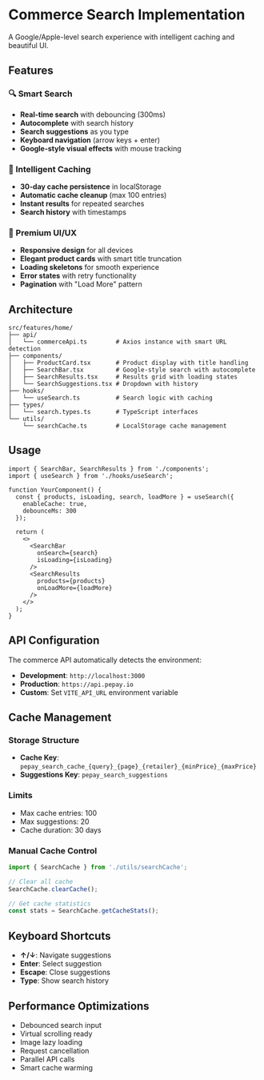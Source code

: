 # Commerce Search Implementation

A Google/Apple-level search experience with intelligent caching and beautiful UI.

## Features

### 🔍 Smart Search
- **Real-time search** with debouncing (300ms)
- **Autocomplete** with search history
- **Search suggestions** as you type
- **Keyboard navigation** (arrow keys + enter)
- **Google-style visual effects** with mouse tracking

### 💾 Intelligent Caching
- **30-day cache persistence** in localStorage
- **Automatic cache cleanup** (max 100 entries)
- **Instant results** for repeated searches
- **Search history** with timestamps

### 🎨 Premium UI/UX
- **Responsive design** for all devices
- **Elegant product cards** with smart title truncation
- **Loading skeletons** for smooth experience
- **Error states** with retry functionality
- **Pagination** with "Load More" pattern

## Architecture

```
src/features/home/
├── api/
│   └── commerceApi.ts        # Axios instance with smart URL detection
├── components/
│   ├── ProductCard.tsx       # Product display with title handling
│   ├── SearchBar.tsx         # Google-style search with autocomplete
│   ├── SearchResults.tsx     # Results grid with loading states
│   └── SearchSuggestions.tsx # Dropdown with history
├── hooks/
│   └── useSearch.ts          # Search logic with caching
├── types/
│   └── search.types.ts       # TypeScript interfaces
└── utils/
    └── searchCache.ts        # LocalStorage cache management
```

## Usage

```tsx
import { SearchBar, SearchResults } from './components';
import { useSearch } from './hooks/useSearch';

function YourComponent() {
  const { products, isLoading, search, loadMore } = useSearch({
    enableCache: true,
    debounceMs: 300
  });

  return (
    <>
      <SearchBar 
        onSearch={search}
        isLoading={isLoading}
      />
      <SearchResults 
        products={products}
        onLoadMore={loadMore}
      />
    </>
  );
}
```

## API Configuration

The commerce API automatically detects the environment:
- **Development**: `http://localhost:3000`
- **Production**: `https://api.pepay.io`
- **Custom**: Set `VITE_API_URL` environment variable

## Cache Management

### Storage Structure
- **Cache Key**: `pepay_search_cache_{query}_{page}_{retailer}_{minPrice}_{maxPrice}`
- **Suggestions Key**: `pepay_search_suggestions`

### Limits
- Max cache entries: 100
- Max suggestions: 20
- Cache duration: 30 days

### Manual Cache Control
```ts
import { SearchCache } from './utils/searchCache';

// Clear all cache
SearchCache.clearCache();

// Get cache statistics
const stats = SearchCache.getCacheStats();
```

## Keyboard Shortcuts
- **↑/↓**: Navigate suggestions
- **Enter**: Select suggestion
- **Escape**: Close suggestions
- **Type**: Show search history

## Performance Optimizations
- Debounced search input
- Virtual scrolling ready
- Image lazy loading
- Request cancellation
- Parallel API calls
- Smart cache warming